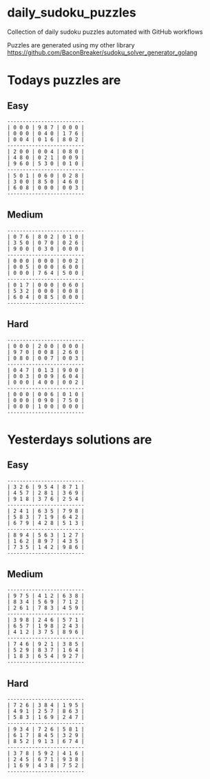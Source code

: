
# daily_sudoku_puzzles 

Collection of daily sudoku puzzles automated with GitHub workflows 

Puzzles are generated using my other library https://github.com/BaconBreaker/sudoku_solver_generator_golang 
 

# Todays puzzles are 

## Easy 

```
-------------------------
| 0 0 0 | 9 8 7 | 0 0 0 | 
| 0 0 0 | 0 4 0 | 1 7 6 | 
| 0 0 4 | 0 1 6 | 8 0 2 | 
-------------------------
| 2 0 0 | 0 0 4 | 0 8 0 | 
| 4 8 0 | 0 2 1 | 0 0 9 | 
| 9 6 0 | 5 3 0 | 0 1 0 | 
-------------------------
| 5 0 1 | 0 6 0 | 0 2 8 | 
| 3 0 0 | 8 5 0 | 4 6 0 | 
| 6 0 8 | 0 0 0 | 0 0 3 | 
-------------------------
```
## Medium 

```
-------------------------
| 0 7 6 | 8 0 2 | 0 1 0 | 
| 3 5 0 | 0 7 0 | 0 2 6 | 
| 9 0 0 | 0 3 0 | 0 0 0 | 
-------------------------
| 0 0 0 | 0 0 0 | 0 0 2 | 
| 0 0 5 | 0 0 0 | 6 0 0 | 
| 0 0 0 | 7 6 4 | 5 0 0 | 
-------------------------
| 0 1 7 | 0 0 0 | 0 6 0 | 
| 5 3 2 | 0 0 0 | 0 0 8 | 
| 6 0 4 | 0 8 5 | 0 0 0 | 
-------------------------
```
## Hard 

```
-------------------------
| 0 0 0 | 2 0 0 | 0 0 0 | 
| 9 7 0 | 0 0 8 | 2 6 0 | 
| 0 8 0 | 0 0 7 | 0 0 3 | 
-------------------------
| 0 4 7 | 0 1 3 | 9 0 0 | 
| 0 0 3 | 0 0 9 | 6 0 4 | 
| 0 0 0 | 4 0 0 | 0 0 2 | 
-------------------------
| 0 0 0 | 0 0 6 | 0 1 0 | 
| 0 0 0 | 0 9 0 | 7 5 0 | 
| 0 0 0 | 1 0 0 | 0 0 0 | 
-------------------------
```
# Yesterdays solutions are 

## Easy 

```
-------------------------
| 3 2 6 | 9 5 4 | 8 7 1 | 
| 4 5 7 | 2 8 1 | 3 6 9 | 
| 9 1 8 | 3 7 6 | 2 5 4 | 
-------------------------
| 2 4 1 | 6 3 5 | 7 9 8 | 
| 5 8 3 | 7 1 9 | 6 4 2 | 
| 6 7 9 | 4 2 8 | 5 1 3 | 
-------------------------
| 8 9 4 | 5 6 3 | 1 2 7 | 
| 1 6 2 | 8 9 7 | 4 3 5 | 
| 7 3 5 | 1 4 2 | 9 8 6 | 
-------------------------
```
## Medium 

```
-------------------------
| 9 7 5 | 4 1 2 | 6 3 8 | 
| 8 3 4 | 5 6 9 | 7 1 2 | 
| 2 6 1 | 7 8 3 | 4 5 9 | 
-------------------------
| 3 9 8 | 2 4 6 | 5 7 1 | 
| 6 5 7 | 1 9 8 | 2 4 3 | 
| 4 1 2 | 3 7 5 | 8 9 6 | 
-------------------------
| 7 4 6 | 9 2 1 | 3 8 5 | 
| 5 2 9 | 8 3 7 | 1 6 4 | 
| 1 8 3 | 6 5 4 | 9 2 7 | 
-------------------------
```
## Hard 

```
-------------------------
| 7 2 6 | 3 8 4 | 1 9 5 | 
| 4 9 1 | 2 5 7 | 8 6 3 | 
| 5 8 3 | 1 6 9 | 2 4 7 | 
-------------------------
| 9 3 4 | 7 2 6 | 5 8 1 | 
| 6 1 7 | 8 4 5 | 3 2 9 | 
| 8 5 2 | 9 1 3 | 6 7 4 | 
-------------------------
| 3 7 8 | 5 9 2 | 4 1 6 | 
| 2 4 5 | 6 7 1 | 9 3 8 | 
| 1 6 9 | 4 3 8 | 7 5 2 | 
-------------------------
```
